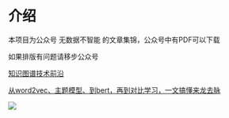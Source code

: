# 介绍

本项目为公众号   无数据不智能   的文章集锦，公众号中有PDF可以下载

如果排版有问题请移步公众号

[知识图谱技术前沿](https://mp.weixin.qq.com/s/y8LE7T9hGkREYNvXmiEDbw)

[从word2vec、主题模型、到bert，再到对比学习，一文搞懂来龙去脉](https://mp.weixin.qq.com/s/mOEia5eckFfkdMh8mc2PAg)

![](https://notebook-media.oss-cn-beijing.aliyuncs.com/img/微信图片_20221001152133.jpg)
